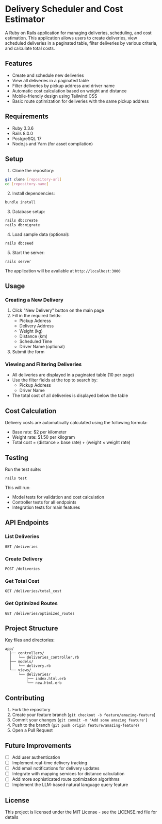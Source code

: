# Delivery Scheduler and Cost Estimator

A Ruby on Rails application for managing deliveries, scheduling, and cost estimation. This application allows users to create deliveries, view scheduled deliveries in a paginated table, filter deliveries by various criteria, and calculate total costs.

## Features

- Create and schedule new deliveries
- View all deliveries in a paginated table
- Filter deliveries by pickup address and driver name
- Automatic cost calculation based on weight and distance
- Mobile-friendly design using Tailwind CSS
- Basic route optimization for deliveries with the same pickup address

## Requirements

- Ruby 3.3.6
- Rails 8.0.0
- PostgreSQL 17
- Node.js and Yarn (for asset compilation)

## Setup

1. Clone the repository:
```bash
git clone [repository-url]
cd [repository-name]
```

2. Install dependencies:
```bash
bundle install
```

3. Database setup:
```bash
rails db:create
rails db:migrate
```

4. Load sample data (optional):
```bash
rails db:seed
```

5. Start the server:
```bash
rails server
```

The application will be available at `http://localhost:3000`

## Usage

### Creating a New Delivery

1. Click "New Delivery" button on the main page
2. Fill in the required fields:
   - Pickup Address
   - Delivery Address
   - Weight (kg)
   - Distance (km)
   - Scheduled Time
   - Driver Name (optional)
3. Submit the form

### Viewing and Filtering Deliveries

- All deliveries are displayed in a paginated table (10 per page)
- Use the filter fields at the top to search by:
  - Pickup Address
  - Driver Name
- The total cost of all deliveries is displayed below the table

## Cost Calculation

Delivery costs are automatically calculated using the following formula:
- Base rate: $2 per kilometer
- Weight rate: $1.50 per kilogram
- Total cost = (distance × base rate) + (weight × weight rate)

## Testing

Run the test suite:
```bash
rails test
```

This will run:
- Model tests for validation and cost calculation
- Controller tests for all endpoints
- Integration tests for main features

## API Endpoints

### List Deliveries
```
GET /deliveries
```

### Create Delivery
```
POST /deliveries
```

### Get Total Cost
```
GET /deliveries/total_cost
```

### Get Optimized Routes
```
GET /deliveries/optimized_routes
```

## Project Structure

Key files and directories:

```
app/
  ├── controllers/
  │   └── deliveries_controller.rb
  ├── models/
  │   └── delivery.rb
  └── views/
      └── deliveries/
          ├── index.html.erb
          └── new.html.erb
```

## Contributing

1. Fork the repository
2. Create your feature branch (`git checkout -b feature/amazing-feature`)
3. Commit your changes (`git commit -m 'Add some amazing feature'`)
4. Push to the branch (`git push origin feature/amazing-feature`)
5. Open a Pull Request

## Future Improvements

- [ ] Add user authentication
- [ ] Implement real-time delivery tracking
- [ ] Add email notifications for delivery updates
- [ ] Integrate with mapping services for distance calculation
- [ ] Add more sophisticated route optimization algorithms
- [ ] Implement the LLM-based natural language query feature

## License

This project is licensed under the MIT License - see the LICENSE.md file for details